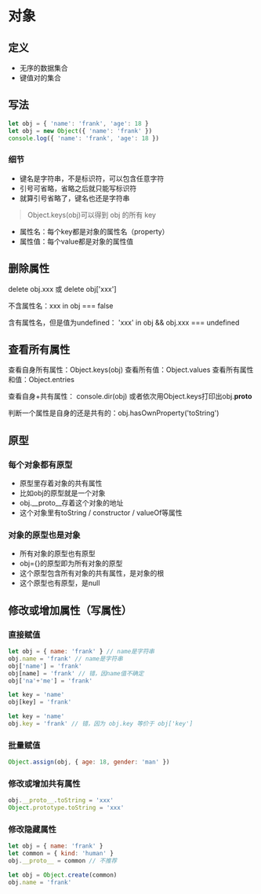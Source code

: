 # 对象

## 定义

- 无序的数据集合
- 键值对的集合

## 写法

```javascript
let obj = { 'name': 'frank', 'age': 18 }
let obj = new Object({ 'name': 'frank' })
console.log({ 'name': 'frank', 'age': 18 })
```

### 细节

- 键名是字符串，不是标识符，可以包含任意字符
- 引号可省略，省略之后就只能写标识符
- 就算引号省略了，键名也还是字符串

> Object.keys(obj)可以得到 obj 的所有 key

- 属性名：每个key都是对象的属性名（property）
- 属性值：每个value都是对象的属性值

## 删除属性

delete obj.xxx 或 delete obj['xxx']

不含属性名：xxx in obj === false

含有属性名，但是值为undefined：
'xxx' in obj && obj.xxx === undefined

## 查看所有属性

查看自身所有属性：Object.keys(obj)
查看所有值：Object.values
查看所有属性和值：Object.entries

查看自身+共有属性：
console.dir(obj)
或者依次用Object.keys打印出obj.__proto__

判断一个属性是自身的还是共有的：obj.hasOwnProperty('toString')

## 原型

### 每个对象都有原型

- 原型里存着对象的共有属性
- 比如obj的原型就是一个对象
- obj.__proto__存着这个对象的地址
- 这个对象里有toString / constructor / valueOf等属性

### 对象的原型也是对象

- 所有对象的原型也有原型
- obj={}的原型即为所有对象的原型
- 这个原型包含所有对象的共有属性，是对象的根
- 这个原型也有原型，是null

## 修改或增加属性（写属性）

### 直接赋值

```javascript
let obj = { name: 'frank' } // name是字符串
obj.name = 'frank' // name是字符串
obj['name'] = 'frank'
obj[name] = 'frank' // 错，因name值不确定
obj['na'+'me'] = 'frank'

let key = 'name'
obj[key] = 'frank'

let key = 'name'
obj.key = 'frank' // 错，因为 obj.key 等价于 obj['key']
```

### 批量赋值

```javascript
Object.assign(obj, { age: 18, gender: 'man' })
```

### 修改或增加共有属性

```javascript
obj.__proto__.toString = 'xxx'
Object.prototype.toString = 'xxx'
```

### 修改隐藏属性

```javascript
let obj = { name: 'frank' }
let common = { kind: 'human' }
obj.__proto__ = common // 不推荐

let obj = Object.create(common)
obj.name = 'frank'
```